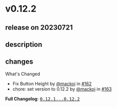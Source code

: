 # v0.12.2

## release on 20230721
## description
## changes
What's Changed

* Fix Button Height by <a class="user-mention notranslate" data-hovercard-type="user" data-hovercard-url="/users/mackoj/hovercard" data-octo-click="hovercard-link-click" data-octo-dimensions="link_type:self" href="https://github.com/mackoj">@mackoj</a> in <a class="issue-link js-issue-link" data-error-text="Failed to load title" data-id="1815436496" data-permission-text="Title is private" data-url="https://github.com/Decathlon/vitamin-ios/issues/162" data-hovercard-type="pull_request" data-hovercard-url="/Decathlon/vitamin-ios/pull/162/hovercard" href="https://github.com/Decathlon/vitamin-ios/pull/162">#162</a>
* chore: set version to 0.12.2 by <a class="user-mention notranslate" data-hovercard-type="user" data-hovercard-url="/users/mackoj/hovercard" data-octo-click="hovercard-link-click" data-octo-dimensions="link_type:self" href="https://github.com/mackoj">@mackoj</a> in <a class="issue-link js-issue-link" data-error-text="Failed to load title" data-id="1815446220" data-permission-text="Title is private" data-url="https://github.com/Decathlon/vitamin-ios/issues/163" data-hovercard-type="pull_request" data-hovercard-url="/Decathlon/vitamin-ios/pull/163/hovercard" href="https://github.com/Decathlon/vitamin-ios/pull/163">#163</a>

<strong>Full Changelog</strong>: <a class="commit-link" href="https://github.com/Decathlon/vitamin-ios/compare/0.12.1...0.12.2"><tt>0.12.1...0.12.2</tt></a>

